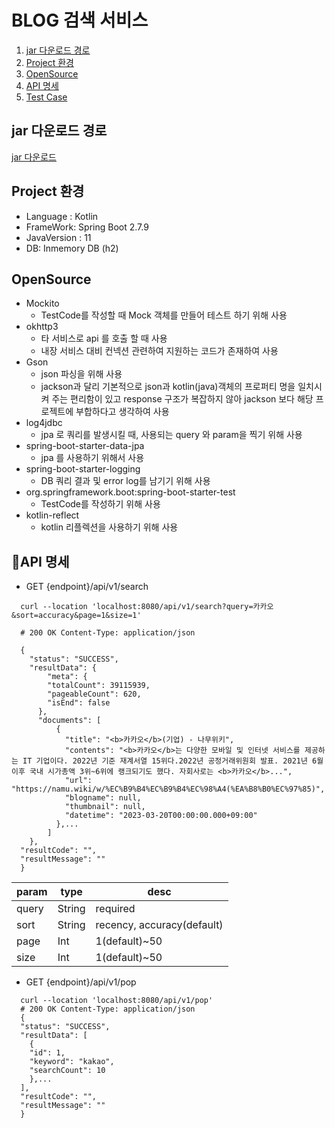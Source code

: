 # BLOG 검색 서비스


1. [jar 다운로드 경로](#jar-다운로드-경로)
2. [Project 환경](#Project-환경)
3. [OpenSource](#OpenSource)
4. [API 명세](#API-명세)
5. [Test Case](#Test-Case)


## jar 다운로드 경로
[jar 다운로드](https://github.com/hjsoo801/blog/raw/main/libs/search-0.0.1-SNAPSHOT.jar)


## Project 환경

- Language : Kotlin
- FrameWork: Spring Boot 2.7.9
- JavaVersion : 11
- DB: Inmemory DB (h2)


## OpenSource
- Mockito
    - TestCode를 작성할 때 Mock 객체를 만들어 테스트 하기 위해 사용
- okhttp3
    - 타 서비스로 api 를 호출 할 때 사용
    - 내장 서비스 대비 컨넥션 관련하여 지원하는 코드가 존재하여 사용
- Gson
    - json 파싱을 위해 사용
    - jackson과 달리 기본적으로 json과 kotlin(java)객체의 프로퍼티 명을 일치시켜 주는 편리함이 있고 response 구조가 복잡하지 않아 jackson 보다 해당 프로젝트에 부합하다고 생각하여 사용
- log4jdbc
    - jpa 로 쿼리를 발생시킬 때, 사용되는 query 와 param을 찍기 위해 사용
- spring-boot-starter-data-jpa
    - jpa 를 사용하기 위해서 사용
- spring-boot-starter-logging
    - DB 쿼리 결과 및 error log를 남기기 위해 사용
- org.springframework.boot:spring-boot-starter-test
    - TestCode를 작성하기 위해 사용
- kotlin-reflect
    - kotlin 리플렉션을 사용하기 위해 사용

## API 명세
- GET {endpoint}/api/v1/search
```
  curl --location 'localhost:8080/api/v1/search?query=카카오&sort=accuracy&page=1&size=1'
  
  # 200 OK Content-Type: application/json
  
  {
    "status": "SUCCESS",
    "resultData": {
        "meta": {
        "totalCount": 39115939,
        "pageableCount": 620,
        "isEnd": false
      },
      "documents": [
          {
            "title": "<b>카카오</b>(기업) - 나무위키",
            "contents": "<b>카카오</b>는 다양한 모바일 및 인터넷 서비스를 제공하는 IT 기업이다. 2022년 기준 재계서열 15위다.2022년 공정거래위원회 발표. 2021년 6월 이후 국내 시가총액 3위~6위에 랭크되기도 했다. 자회사로는 <b>카카오</b>...",
            "url": "https://namu.wiki/w/%EC%B9%B4%EC%B9%B4%EC%98%A4(%EA%B8%B0%EC%97%85)",
            "blogname": null,
            "thumbnail": null,
            "datetime": "2023-03-20T00:00:00.000+09:00"
          },...
        ]
    },
  "resultCode": "",
  "resultMessage": ""
  }
```
|param|type| desc                       |
|------|---|----------------------------|
|query|String| required                   |
|sort|String| recency, accuracy(default) |
|page|Int| 1(default)~50              |
|size|Int| 1(default)~50              |


- GET {endpoint}/api/v1/pop
```
  curl --location 'localhost:8080/api/v1/pop'
  # 200 OK Content-Type: application/json
  {
  "status": "SUCCESS",
  "resultData": [
    {
    "id": 1,
    "keyword": "kakao",
    "searchCount": 10
    },...
  ],
  "resultCode": "",
  "resultMessage": ""
  }
```

